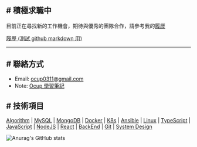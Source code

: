 [履歷]: https://sites.google.com/view/ocup0311/resume
[ocup0311@gmail.com]: mailto:ocup0311@gmail.com
[Ocup 學習筆記]: https://github.com/ocup0311/NOTE/blob/main/README.md

[Algorithm]: https://github.com/ocup0311/Algorithm
[MySQL]: https://github.com/ocup0311/NOTE/blob/main/DataBase/MySQL/note.md
[MongoDB]: https://github.com/ocup0311/NOTE/blob/main/DataBase/MongoDB/note.md
[Docker]: https://github.com/ocup0311/NOTE/blob/main/DevOps/Docker/note/note.md
[K8s]: https://github.com/ocup0311/NOTE/blob/main/DevOps/Kubernetes/note/note.md
[Ansible]: https://github.com/ocup0311/NOTE/blob/main/DevOps/Ansible/note/note.md
[Linux]: https://github.com/ocup0311/NOTE/blob/main/OS/Linux/note/base.md
[TypeScript]: https://github.com/ocup0311/NOTE/blob/main/Language/TypeScript/note/base.md
[JavaScript]: https://github.com/ocup0311/NOTE/blob/main/Language/JavaScript/note/base.md
[NodeJS]: https://github.com/ocup0311/NOTE/blob/main/Language/JavaScript/note/Node.md
[React]: https://github.com/ocup0311/NOTE/blob/main/FrontEnd/React/note/note.md
[BackEnd]: https://github.com/ocup0311/NOTE/blob/main/BackEnd/README.md
[Git]: https://github.com/ocup0311/NOTE/blob/main/Tool/Git/note/note.md
[System Design]: https://github.com/ocup0311/NOTE/blob/main/System/README.md



## # 積極求職中

目前正在尋找新的工作機會，期待與優秀的團隊合作，請參考我的[履歷]

<a href="https://sites.google.com/view/ocup0311/resume" target="_blank" rel="noopener noreferrer">履歷 (測試 github markdown 用)</a>

---

## # 聯絡方式

- Email: [ocup0311@gmail.com]
- Note: [Ocup 學習筆記]

## # 技術項目

[Algorithm] | [MySQL] | [MongoDB] | [Docker] | [K8s] | [Ansible] | [Linux] | [TypeScript] | [JavaScript] | [NodeJS] | [React] | [BackEnd] | [Git] | [System Design]

![Anurag's GitHub stats](https://github-readme-stats.vercel.app/api?username=ocup0311&show_icons=true&theme=default)
